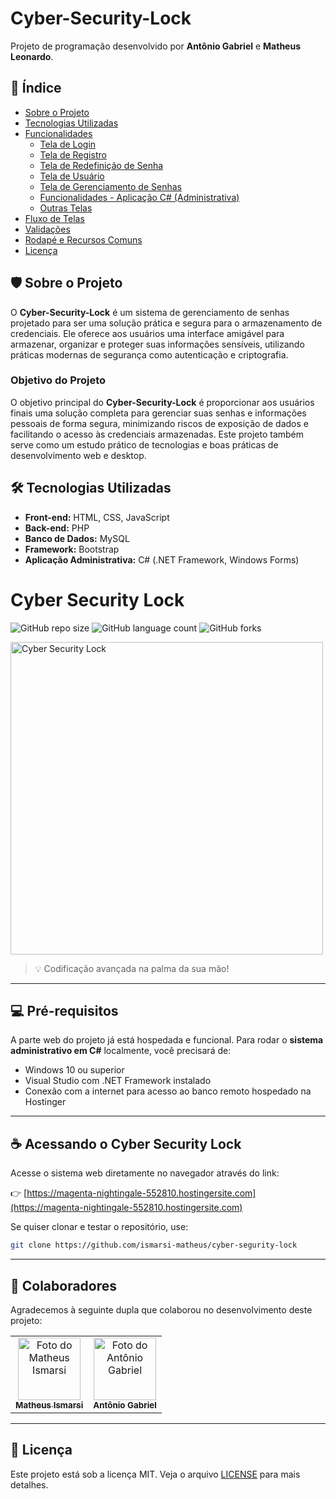 
# Cyber-Security-Lock

Projeto de programação desenvolvido por **Antônio Gabriel** e **Matheus Leonardo**.

## 📌 Índice

- [Sobre o Projeto](#sobre-o-projeto)
- [Tecnologias Utilizadas](#tecnologias-utilizadas)
- [Funcionalidades](#funcionalidades)
  - [Tela de Login](#tela-de-login)
  - [Tela de Registro](#tela-de-registro)
  - [Tela de Redefinição de Senha](#tela-de-redefinição-de-senha)
  - [Tela de Usuário](#tela-de-usuário)
  - [Tela de Gerenciamento de Senhas](#tela-de-gerenciamento-de-senhas)
  - [Funcionalidades - Aplicação C# (Administrativa)](#funcionalidades---aplicação-c-administrativa)
  - [Outras Telas](#outras-telas)
- [Fluxo de Telas](#fluxo-de-telas)
- [Validações](#validações)
- [Rodapé e Recursos Comuns](#rodapé-e-recursos-comuns)
- [Licença](#licença)

## 🛡 Sobre o Projeto

O **Cyber-Security-Lock** é um sistema de gerenciamento de senhas projetado para ser uma solução prática e segura para o armazenamento de credenciais. Ele oferece aos usuários uma interface amigável para armazenar, organizar e proteger suas informações sensíveis, utilizando práticas modernas de segurança como autenticação e criptografia.

### Objetivo do Projeto

O objetivo principal do **Cyber-Security-Lock** é proporcionar aos usuários finais uma solução completa para gerenciar suas senhas e informações pessoais de forma segura, minimizando riscos de exposição de dados e facilitando o acesso às credenciais armazenadas. Este projeto também serve como um estudo prático de tecnologias e boas práticas de desenvolvimento web e desktop.

## 🛠 Tecnologias Utilizadas

- **Front-end:** HTML, CSS, JavaScript
- **Back-end:** PHP
- **Banco de Dados:** MySQL
- **Framework:** Bootstrap
- **Aplicação Administrativa:** C# (.NET Framework, Windows Forms)



# Cyber Security Lock

![GitHub repo size](https://img.shields.io/github/repo-size/ismarsi-matheus/cyber-segurity-lock?style=for-the-badge)
![GitHub language count](https://img.shields.io/github/languages/count/ismarsi-matheus/cyber-segurity-lock?style=for-the-badge)
![GitHub forks](https://img.shields.io/github/forks/ismarsi-matheus/cyber-segurity-lock?style=for-the-badge)

<img src="https://magenta-nightingale-552810.hostingersite.com/assets/img/logo.png" alt="Cyber Security Lock" width="500">

> 💡 Codificação avançada na palma da sua mão!

---


## 💻 Pré-requisitos

A parte web do projeto já está hospedada e funcional. Para rodar o **sistema administrativo em C#** localmente, você precisará de:

- Windows 10 ou superior
- Visual Studio com .NET Framework instalado
- Conexão com a internet para acesso ao banco remoto hospedado na Hostinger

---

## ☕ Acessando o Cyber Security Lock

Acesse o sistema web diretamente no navegador através do link:

👉 [https://magenta-nightingale-552810.hostingersite.com](https://magenta-nightingale-552810.hostingersite.com)

Se quiser clonar e testar o repositório, use:

```bash
git clone https://github.com/ismarsi-matheus/cyber-segurity-lock
```

---

## 🤝 Colaboradores

Agradecemos à seguinte dupla que colaborou no desenvolvimento deste projeto:

<table>
  <tr>
    <td align="center">
      <a href="https://github.com/ismarsi-matheus">
        <img src="https://avatars.githubusercontent.com/u/153258159?v=4" width="100px;" alt="Foto do Matheus Ismarsi"/>
        <br />
        <sub><b>Matheus Ismarsi</b></sub>
      </a>
    </td>
    <td align="center">
      <img src="https://via.placeholder.com/100x100.png?text=AG" width="100px;" alt="Foto do Antônio Gabriel"/>
      <br />
      <sub><b>Antônio Gabriel</b></sub>
    </td>
  </tr>
</table>

---

## 📃 Licença

Este projeto está sob a licença MIT. Veja o arquivo [LICENSE](LICENSE) para mais detalhes.


